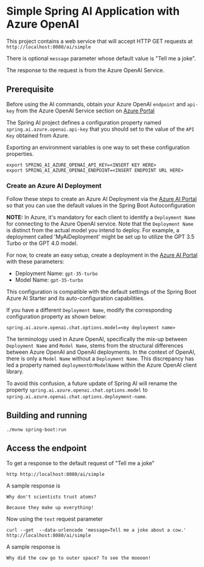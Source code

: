 # Simple Spring AI Application with Azure OpenAI

This project contains a web service that will accept HTTP GET requests at
`http://localhost:8080/ai/simple`

There is optional `message` parameter whose default value is "Tell me a joke".

The response to the request is from the Azure OpenAI Service.

## Prerequisite

Before using the AI commands, obtain your Azure OpenAI `endpoint` and `api-key` from the Azure OpenAI Service section on [Azure Portal](https://portal.azure.com)

The Spring AI project defines a configuration property named `spring.ai.azure.openai.api-key` that you should set to the value of the `API Key` obtained from Azure.

Exporting an environment variables is one way to set these configuration properties.
```shell
export SPRING_AI_AZURE_OPENAI_API_KEY=<INSERT KEY HERE>
export SPRING_AI_AZURE_OPENAI_ENDPOINT=<INSERT ENDPOINT URL HERE>
```

### Create an Azure AI Deployment

Follow these steps to create an Azure AI Deployment via the [Azure AI Portal](https://oai.azure.com/portal) so that you can use the default values in the Spring Boot Autoconfiguration

**NOTE:** In Azure, it's mandatory for each client to identify a `Deployment Name` for connecting to the Azure OpenAI service. Note that the `Deployment Name` is distinct from the actual model you intend to deploy. For example, a deployment called 'MyAiDeployment' might be set up to utilize the GPT 3.5 Turbo or the GPT 4.0 model.

For now, to create an easy setup, create a deployment in the [Azure AI Portal](https://oai.azure.com/portal) with these parameters:

- Deployment Name: `gpt-35-turbo`
- Model Name: `gpt-35-turbo`

This configuration is compatible with the default settings of the Spring Boot Azure AI Starter and its auto-configuration capabilities.

If you have a different `Deployment Name`, modify the corresponding configuration property as shown below:


```shell
spring.ai.azure.openai.chat.options.model=<my deployment name>
```

The terminology used in Azure OpenAI, specifically the mix-up between `Deployment Name` and `Model Name`, stems from the structural differences between Azure OpenAI and OpenAI deployments.
In the context of OpenAI, there is only a `Model Name` without a `Deployment Name`.
This discrepancy has led a property named `deploymentOrModelName` within the Azure OpenAI client library.

To avoid this confusion, a future update of Spring AI will rename the property `spring.ai.azure.openai.chat.options.model` to `spring.ai.azure.openai.chat.options.deployment-name`.

## Building and running

```
./mvnw spring-boot:run
```

## Access the endpoint

To get a response to the default request of "Tell me a joke"

```shell
http http://localhost:8080/ai/simple
```

A sample response is

```text
Why don't scientists trust atoms?

Because they make up everything!
```

Now using the `text` request parameter
```shell
curl --get  --data-urlencode 'message=Tell me a joke about a cow.' http://localhost:8080/ai/simple 
```
A sample response is

```text
Why did the cow go to outer space? To see the moooon!
```



